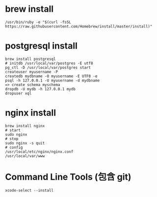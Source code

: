 # brew install
```
/usr/bin/ruby -e "$(curl -fsSL https://raw.githubusercontent.com/Homebrew/install/master/install)"
```

# postgresql install
```
brew install postgresql
# initdb /usr/local/var/postgres -E utf8
pg_ctl -D /usr/local/var/postgres start
createuser myusername -P
createdb mydbname -O myusername -E UTF8 -e
psql -h 127.0.0.1 -U myusername -d mydbname
=> create schema myschema
dropdb -U mydb -h 127.0.0.1 mydb
dropuser xql
```

# nginx install
```
brew install nginx
# start
sudo nginx
# stop
sudo nginx -s quit
# config
/usr/local/etc/nginx/nginx.conf
/usr/local/var/www
```

# Command Line Tools (包含 git)
```
xcode-select --install
```